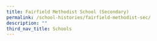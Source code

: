 ```yaml
---
title: Fairfield Methodist School (Secondary)
permalink: /school-histories/fairfield-methodist-sec/
description: ""
third_nav_title: Schools
---
```


